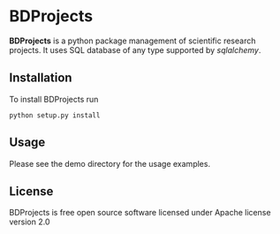 # BDProjects

**BDProjects** is a python package management of scientific research projects.
It uses SQL database of any type supported by *sqlalchemy*.


## Installation

To install BDProjects run
```shell
python setup.py install
```
## Usage

Please see the demo directory for the usage examples.

## License

BDProjects is free open source software licensed under Apache license version 2.0
